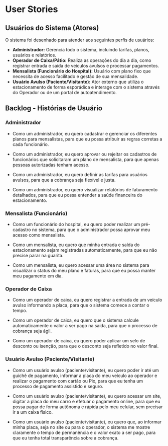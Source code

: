 # User Stories

## Usuários do Sistema (Atores)

O sistema foi desenhado para atender aos seguintes perfis de usuários:

- **Administrador:** Gerencia todo o sistema, incluindo tarifas, planos, usuários e relatórios.
- **Operador de Caixa/Pátio:** Realiza as operações do dia a dia, como registrar entrada e saída de veículos avulsos e processar pagamentos.
- **Mensalista (Funcionário do Hospital):** Usuário com plano fixo que necessita de acesso facilitado e gestão de sua mensalidade.
- **Usuário Avulso (Paciente/Visitante):** Ator externo que utiliza o estacionamento de forma esporádica e interage com o sistema através do Operador ou de um portal de autoatendimento.

## Backlog - Histórias de Usuário

### Administrador

- Como um administrador, eu quero cadastrar e gerenciar os diferentes planos para mensalistas, para que eu possa atribuir as regras corretas a cada funcionário.

- Como um administrador, eu quero aprovar ou rejeitar os cadastros de funcionários que solicitaram um plano de mensalista, para que apenas pessoas autorizadas tenham acesso.

- Como um administrador, eu quero definir as tarifas para usuários avulsos, para que a cobrança seja flexível e justa.

- Como um administrador, eu quero visualizar relatórios de faturamento detalhados, para que eu possa entender a saúde financeira do estacionamento.

### Mensalista (Funcionário)

- Como um funcionário do hospital, eu quero poder realizar um pré-cadastro no sistema, para que o administrador possa aprovar meu acesso como mensalista.

- Como um mensalista, eu quero que minha entrada e saída do estacionamento sejam registradas automaticamente, para que eu não precise parar na guarita.

- Como um mensalista, eu quero acessar uma área no sistema para visualizar o status do meu plano e faturas, para que eu possa manter meu pagamento em dia.

### Operador de Caixa

- Como um operador de caixa, eu quero registrar a entrada de um veículo avulso informando a placa, para que o sistema comece a contar o tempo.

- Como um operador de caixa, eu quero que o sistema calcule automaticamente o valor a ser pago na saída, para que o processo de cobrança seja ágil.

- Como um operador de caixa, eu quero poder aplicar um selo de desconto ou isenção, para que o desconto seja refletido no valor final.

### Usuário Avulso (Paciente/Visitante)

- Como um usuário avulso (paciente/visitante), eu quero poder ir até um guichê de pagamento, informar a placa do meu veículo ao operador e realizar o pagamento com cartão ou Pix, para que eu tenha um processo de pagamento assistido e seguro.

- Como um usuário avulso (paciente/visitante), eu quero acessar um site, digitar a placa do meu carro e efetuar o pagamento online, para que eu possa pagar de forma autônoma e rápida pelo meu celular, sem precisar ir a um caixa físico.

- Como um usuário avulso (paciente/visitante), eu quero que, ao informar minha placa, seja no site ou para o operador, o sistema me mostre claramente o tempo de permanência e o valor exato a ser pago, para que eu tenha total transparência sobre a cobrança.